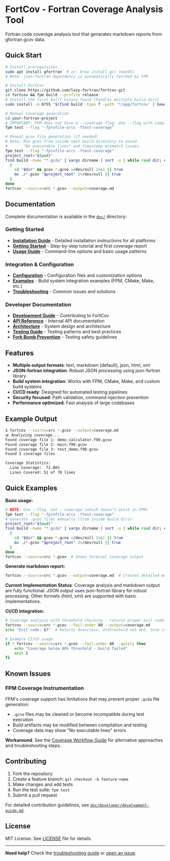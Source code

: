 # FortCov - Fortran Coverage Analysis Tool

Fortran code coverage analysis tool that generates markdown reports from gfortran gcov data.

## Quick Start

```bash
# Install prerequisites 
sudo apt install gfortran  # or: brew install gcc (macOS)
# Note: json-fortran dependency is automatically fetched by FPM

# Install FortCov
git clone https://github.com/lazy-fortran/fortcov.git
cd fortcov && fpm build --profile release
# Install the first built binary found (handles multiple build dirs)
sudo install -m 0755 "$(find build -type f -path '*/app/fortcov' | head -n1)" /usr/local/bin/fortcov

# Manual coverage generation
cd your-fortran-project
# IMPORTANT: FPM does not have a --coverage flag. Use --flag with compiler options:
fpm test --flag "-fprofile-arcs -ftest-coverage"

# Manual gcov file generation (if needed)
# Note: Run gcov from inside each build directory to avoid
#       "No executable lines" and timestamp mismatch issues.
fpm test --flag "-fprofile-arcs -ftest-coverage"
project_root="$(pwd)"
find build -name "*.gcda" | xargs dirname | sort -u | while read dir; do
  (
    cd "$dir" && gcov *.gcno >/dev/null 2>&1 || true
    mv ./*.gcov "$project_root" 2>/dev/null || true
  )
done
fortcov --source=src *.gcov --output=coverage.md
```

## Documentation

Complete documentation is available in the [`doc/`](doc/) directory:

### Getting Started
- **[Installation Guide](doc/user/installation.md)** - Detailed installation instructions for all platforms
- **[Getting Started](doc/user/getting-started.md)** - Step-by-step tutorial and first coverage report
- **[Usage Guide](doc/user/usage-guide.md)** - Command-line options and basic usage patterns

### Integration & Configuration
- **[Configuration](doc/user/configuration.md)** - Configuration files and customization options
- **[Examples](doc/user/examples.md)** - Build system integration examples (FPM, CMake, Make, etc.)
- **[Troubleshooting](doc/user/troubleshooting.md)** - Common issues and solutions

### Developer Documentation
- **[Development Guide](doc/developer/development-guide.md)** - Contributing to FortCov
- **[API Reference](doc/developer/api-reference.md)** - Internal API documentation
- **[Architecture](doc/developer/architecture.md)** - System design and architecture
- **[Testing Guide](doc/developer/testing.md)** - Testing patterns and best practices
- **[Fork Bomb Prevention](doc/developer/fork-bomb-prevention.md)** - Testing safety guidelines

## Features

- **Multiple output formats**: text, markdown (default), json, html, xml
- **JSON-fortran integration**: Robust JSON processing using json-fortran library
- **Build system integration**: Works with FPM, CMake, Make, and custom build systems  
- **CI/CD ready**: Designed for automated testing pipelines
- **Security focused**: Path validation, command injection prevention
- **Performance optimized**: Fast analysis of large codebases

## Example Output

```bash
$ fortcov --source=src *.gcov --output=coverage.md
📊 Analyzing coverage...
Found coverage file 1: demo_calculator.f90.gcov
Found coverage file 2: main.f90.gcov
Found coverage file 3: test_demo.f90.gcov
Found 3 coverage files

Coverage Statistics:
  Line Coverage:  72.86%
  Lines Covered: 51 of 70 lines
```

## Quick Examples

**Basic usage:**
```bash
# NOTE: Use --flag, not --coverage (which doesn't exist in FPM)
fpm test --flag "-fprofile-arcs -ftest-coverage"
# Generate .gcov files manually (from inside build dirs):
project_root="$(pwd)"
find build -name "*.gcda" | xargs dirname | sort -u | while read dir; do
  (
    cd "$dir" && gcov *.gcno >/dev/null 2>&1 || true
    mv ./*.gcov "$project_root" 2>/dev/null || true
  )
done
fortcov --source=src *.gcov  # Shows terminal coverage output
```

**Generate markdown report:**
```bash
fortcov --source=src *.gcov --output=coverage.md  # Creates detailed markdown report
```

**Current Implementation Status**: Coverage analysis and markdown output are fully functional. JSON output uses json-fortran library for robust processing. Other formats (html, xml) are supported with basic implementations.

**CI/CD integration:**
```bash
# Coverage analysis with threshold checking - returns proper exit codes
fortcov --source=src *.gcov --fail-under 80 --output=coverage.md
echo "Exit code: $?"  # Returns 0=success, 2=threshold not met, 3=no coverage data

# Example CI/CD usage
if ! fortcov --source=src *.gcov --fail-under 80 --quiet; then
    echo "Coverage below 80% threshold - build failed"
    exit 1
fi
```

## Known Issues

### FPM Coverage Instrumentation
FPM's coverage support has limitations that may prevent proper `.gcda` file generation:
- `.gcno` files may be cleaned or become incompatible during test execution
- Build artifacts may be modified between compilation and testing
- Coverage data may show "No executable lines" errors

**Workaround**: See the [Coverage Workflow Guide](doc/user/coverage-workflow.md) for alternative approaches and troubleshooting steps.

## Contributing

1. Fork the repository
2. Create a feature branch: `git checkout -b feature-name`
3. Make changes and add tests
4. Run the test suite: `fpm test`
5. Submit a pull request

For detailed contribution guidelines, see [`doc/developer/development-guide.md`](doc/developer/development-guide.md).

## License

MIT License. See [LICENSE](LICENSE) file for details.

---

**Need help?** Check the [troubleshooting guide](doc/user/troubleshooting.md) or [open an issue](https://github.com/lazy-fortran/fortcov/issues).
